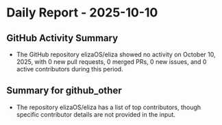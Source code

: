 # Daily Report - 2025-10-10

## GitHub Activity Summary
- The GitHub repository elizaOS/eliza showed no activity on October 10, 2025, with 0 new pull requests, 0 merged PRs, 0 new issues, and 0 active contributors during this period.

## Summary for github_other
- The repository elizaOS/eliza has a list of top contributors, though specific contributor details are not provided in the input.